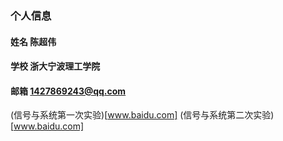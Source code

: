 ### 个人信息
#### 姓名 陈超伟
#### 学校 浙大宁波理工学院
#### 邮箱 1427869243@qq.com
(信号与系统第一次实验)[www.baidu.com] 
(信号与系统第二次实验)[www.baidu.com]

